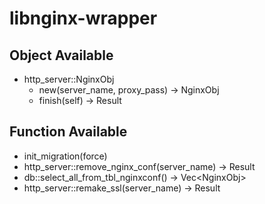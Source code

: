 # libnginx-wrapper

## Object Available

- http_server::NginxObj 
  - new(server_name, proxy_pass) -> NginxObj
  - finish(self) -> Result

## Function Available

- init_migration(force)
- http_server::remove_nginx_conf(server_name) -> Result
- db::select_all_from_tbl_nginxconf() -> Vec\<NginxObj>
- http_server::remake_ssl(server_name) -> Result

